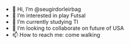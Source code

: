 - 👋 Hi, I’m @seugirdorleirbag
- 👀 I’m interested in play Futsal
- 🌱 I’m currently studying TI
- 💞️ I’m looking to collaborate on future of USA
- 📫 How to reach me: come walking

<!---
seugirdorleirbag/seugirdorleirbag is a ✨ special ✨ repository because its `README.md` (this file) appears on your GitHub profile.
You can click the Preview link to take a look at your changes.
--->

